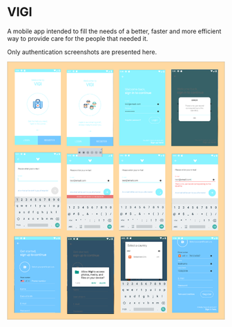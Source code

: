 # VIGI


A mobile app intended to fill the needs of a better, faster and more efficient way to provide care for the people that needed it.

Only authentication screenshots are presented here.

![alt text](https://github.com/luisggois/Vigi-Auth/blob/auth/Screenshots%20-%20Auth%20Vigi.png)
